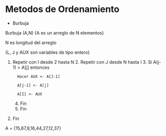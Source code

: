 # Metodos de Ordenamiento

- Burbuja

Burbuja (A,N)
{A es un arreglo de N elementos}

N es longitud del arreglo

{L, J y AUX son variables de tipo entero}

1. Repetir con I desde 2 hasta N
   2. Repetir con J desde N hasta I
      3. Si A(j-1) > A[j] entonces
      
         Hacer AUX <- A[J-1]
      
         A[j-1] <- A[j]
   
         A[I] <- AUX
      4. Fin 
   5. Fin
6. Fin
   
A = {15,67,8,16,44,27,12,37}
